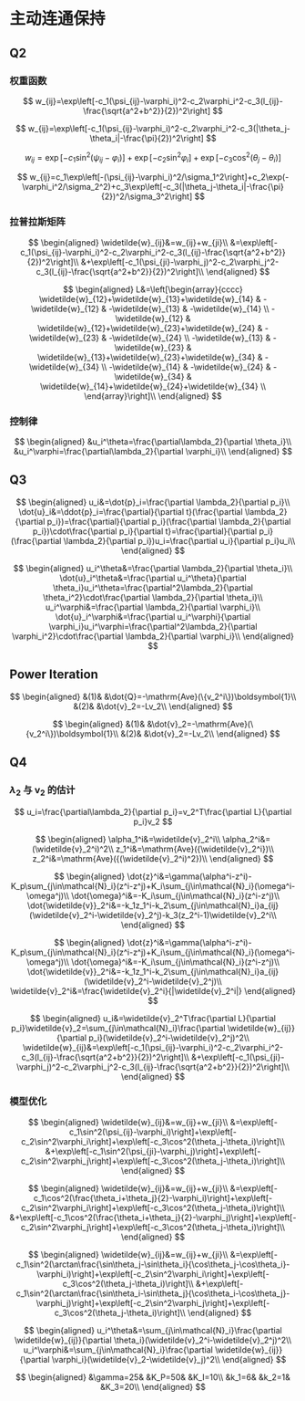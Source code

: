 # 主动连通保持

## Q2

### 权重函数

$$
w_{ij}=\exp\left[-c_1(\psi_{ij}-\varphi_i)^2-c_2\varphi_i^2-c_3(l_{ij}-\frac{\sqrt{a^2+b^2}}{2})^2\right]
$$

$$
w_{ij}=\exp\left[-c_1(\psi_{ij}-\varphi_i)^2-c_2\varphi_i^2-c_3(|\theta_j-\theta_i|-\frac{\pi}{2})^2\right]
$$

$$
w_{ij}=\exp\left[-c_1\sin^2(\psi_{ij}-\varphi_i)\right]+\exp\left[-c_2\sin^2\varphi_i\right]+\exp\left[-c_3\cos^2(\theta_j-\theta_i)\right]
$$

$$
w_{ij}=c_1\exp\left[-(\psi_{ij}-\varphi_i)^2/\sigma_1^2\right]+c_2\exp(-\varphi_i^2/\sigma_2^2)+c_3\exp\left[-c_3(|\theta_j-\theta_i|-\frac{\pi}{2})^2/\sigma_3^2\right]
$$



### 拉普拉斯矩阵

$$
\begin{aligned}
    \widetilde{w}_{ij}&=w_{ij}+w_{ji}\\
    &=\exp\left[-c_1(\psi_{ij}-\varphi_i)^2-c_2\varphi_i^2-c_3(l_{ij}-\frac{\sqrt{a^2+b^2}}{2})^2\right]\\
    &+\exp\left[-c_1(\psi_{ji}-\varphi_j)^2-c_2\varphi_j^2-c_3(l_{ij}-\frac{\sqrt{a^2+b^2}}{2})^2\right]\\
\end{aligned}
$$

$$
\begin{aligned}
L&=\left[\begin{array}{cccc}
\widetilde{w}_{12}+\widetilde{w}_{13}+\widetilde{w}_{14} & -\widetilde{w}_{12} & -\widetilde{w}_{13} & -\widetilde{w}_{14} \\
-\widetilde{w}_{12} & \widetilde{w}_{12}+\widetilde{w}_{23}+\widetilde{w}_{24} & -\widetilde{w}_{23} & -\widetilde{w}_{24} \\
-\widetilde{w}_{13} & -\widetilde{w}_{23} & \widetilde{w}_{13}+\widetilde{w}_{23}+\widetilde{w}_{34} & -\widetilde{w}_{34} \\
-\widetilde{w}_{14} & -\widetilde{w}_{24} & -\widetilde{w}_{34} & \widetilde{w}_{14}+\widetilde{w}_{24}+\widetilde{w}_{34} \\
\end{array}\right]\\
\end{aligned}
$$

### 控制律

$$
\begin{aligned}
    &u_i^\theta=\frac{\partial\lambda_2}{\partial \theta_i}\\
    &u_i^\varphi=\frac{\partial\lambda_2}{\partial \varphi_i}\\
\end{aligned}
$$

## Q3

$$
\begin{aligned}
u_i&=\dot{p}_i=\frac{\partial \lambda_2}{\partial p_i}\\
\dot{u}_i&=\ddot{p}_i=\frac{\partial}{\partial t}(\frac{\partial \lambda_2}{\partial p_i})=\frac{\partial}{\partial p_i}(\frac{\partial \lambda_2}{\partial p_i})\cdot\frac{\partial p_i}{\partial t}=\frac{\partial}{\partial p_i}(\frac{\partial \lambda_2}{\partial p_i})u_i=\frac{\partial u_i}{\partial p_i}u_i\\
\end{aligned}
$$

$$
\begin{aligned}
    u_i^\theta&=\frac{\partial \lambda_2}{\partial \theta_i}\\
    \dot{u}_i^\theta&=\frac{\partial u_i^\theta}{\partial \theta_i}u_i^\theta=\frac{\partial^2\lambda_2}{\partial \theta_i^2}\cdot\frac{\partial \lambda_2}{\partial \theta_i}\\
    u_i^\varphi&=\frac{\partial \lambda_2}{\partial \varphi_i}\\
    \dot{u}_i^\varphi&=\frac{\partial u_i^\varphi}{\partial \varphi_i}u_i^\varphi=\frac{\partial^2\lambda_2}{\partial \varphi_i^2}\cdot\frac{\partial \lambda_2}{\partial \varphi_i}\\
\end{aligned}
$$

## Power Iteration

$$
\begin{aligned}
	&(1)& &\dot{Q}=-\mathrm{Ave}(\{v_2^i\})\boldsymbol{1}\\
	&(2)& &\dot{v}_2=-Lv_2\\
\end{aligned}
$$


$$
\begin{aligned}
	&(1)& &\dot{v}_2=-\mathrm{Ave}(\{v_2^i\})\boldsymbol{1}\\
	&(2)& &\dot{v}_2=-Lv_2\\
\end{aligned}
$$


## Q4

### $\lambda_2$ 与 $\boldsymbol{v}_2$ 的估计

$$
u_i=\frac{\partial\lambda_2}{\partial p_i}=v_2^T\frac{\partial L}{\partial p_i}v_2
$$

$$
\begin{aligned}
	\alpha_1^i&=\widetilde{v}_2^i\\
	\alpha_2^i&=(\widetilde{v}_2^i)^2\\
	z_1^i&=\mathrm{Ave}({\widetilde{v}_2^i})\\
	z_2^i&=\mathrm{Ave}({(\widetilde{v}_2^i)^2})\\
\end{aligned}
$$


$$
\begin{aligned}
    \dot{z}^i&=\gamma(\alpha^i-z^i)-K_p\sum_{j\in\mathcal{N}_i}(z^i-z^j)+K_i\sum_{j\in\mathcal{N}_i}(\omega^i-\omega^j)\\
    \dot{\omega}^i&=-K_i\sum_{j\in\mathcal{N}_i}(z^i-z^j)\\
    \dot{\widetilde{v}}_2^i&=-k_1z_1^i-k_2\sum_{j\in\mathcal{N}_i}a_{ij}(\widetilde{v}_2^i-\widetilde{v}_2^j)-k_3(z_2^i-1)\widetilde{v}_2^i\\
\end{aligned}
$$

$$
\begin{aligned}
    \dot{z}^i&=\gamma(\alpha^i-z^i)-K_p\sum_{j\in\mathcal{N}_i}(z^i-z^j)+K_i\sum_{j\in\mathcal{N}_i}(\omega^i-\omega^j)\\
    \dot{\omega}^i&=-K_i\sum_{j\in\mathcal{N}_i}(z^i-z^j)\\
    \dot{\widetilde{v}}_2^i&=-k_1z_1^i-k_2\sum_{j\in\mathcal{N}_i}a_{ij}(\widetilde{v}_2^i-\widetilde{v}_2^j)\\
    \widetilde{v}_2^i&=\frac{\widetilde{v}_2^i}{|\widetilde{v}_2^i|}
\end{aligned}
$$


$$
\begin{aligned}
    u_i&=\widetilde{v}_2^T\frac{\partial L}{\partial p_i}\widetilde{v}_2=\sum_{j\in\mathcal{N}_i}\frac{\partial \widetilde{w}_{ij}}{\partial p_i}(\widetilde{v}_2^i-\widetilde{v}_2^j)^2\\
	\widetilde{w}_{ij}&=\exp\left[-c_1(\psi_{ij}-\varphi_i)^2-c_2\varphi_i^2-c_3(l_{ij}-\frac{\sqrt{a^2+b^2}}{2})^2\right]\\
    &+\exp\left[-c_1(\psi_{ji}-\varphi_j)^2-c_2\varphi_j^2-c_3(l_{ij}-\frac{\sqrt{a^2+b^2}}{2})^2\right]\\
\end{aligned}
$$

### 模型优化

$$
\begin{aligned}
    \widetilde{w}_{ij}&=w_{ij}+w_{ji}\\
    &=\exp\left[-c_1\sin^2(\psi_{ij}-\varphi_i)\right]+\exp\left[-c_2\sin^2\varphi_i\right]+\exp\left[-c_3\cos^2(\theta_j-\theta_i)\right]\\
    &+\exp\left[-c_1\sin^2(\psi_{ji}-\varphi_j)\right]+\exp\left[-c_2\sin^2\varphi_j\right]+\exp\left[-c_3\cos^2(\theta_j-\theta_i)\right]\\
\end{aligned}
$$

$$
\begin{aligned}
    \widetilde{w}_{ij}&=w_{ij}+w_{ji}\\
    &=\exp\left[-c_1\cos^2(\frac{\theta_i+\theta_j}{2}-\varphi_i)\right]+\exp\left[-c_2\sin^2\varphi_i\right]+\exp\left[-c_3\cos^2(\theta_j-\theta_i)\right]\\
    &+\exp\left[-c_1\cos^2(\frac{\theta_i+\theta_j}{2}-\varphi_j)\right]+\exp\left[-c_2\sin^2\varphi_j\right]+\exp\left[-c_3\cos^2(\theta_j-\theta_i)\right]\\
\end{aligned}
$$

$$
\begin{aligned}
    \widetilde{w}_{ij}&=w_{ij}+w_{ji}\\
    &=\exp\left[-c_1\sin^2(\arctan\frac{\sin\theta_j-\sin\theta_i}{\cos\theta_j-\cos\theta_i}-\varphi_i)\right]+\exp\left[-c_2\sin^2\varphi_i\right]+\exp\left[-c_3\cos^2(\theta_j-\theta_i)\right]\\
    &+\exp\left[-c_1\sin^2(\arctan\frac{\sin\theta_i-\sin\theta_j}{\cos\theta_i-\cos\theta_j}-\varphi_j)\right]+\exp\left[-c_2\sin^2\varphi_j\right]+\exp\left[-c_3\cos^2(\theta_j-\theta_i)\right]\\
\end{aligned}
$$

$$
\begin{aligned}
    u_i^\theta&=\sum_{j\in\mathcal{N}_i}\frac{\partial \widetilde{w}_{ij}}{\partial \theta_i}(\widetilde{v}_2^i-\widetilde{v}_2^j)^2\\
    u_i^\varphi&=\sum_{j\in\mathcal{N}_i}\frac{\partial \widetilde{w}_{ij}}{\partial \varphi_i}(\widetilde{v}_2-\widetilde{v}_j)^2\\
\end{aligned}
$$

$$
\begin{aligned}
	&\gamma=25& 	&K_P=50& 	&K_I=10\\
	&k_1=6&   	&k_2=1& &K_3=20\\
\end{aligned}
$$

